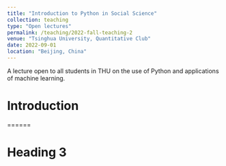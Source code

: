 ```yaml
---
title: "Introduction to Python in Social Science"
collection: teaching
type: "Open lectures"
permalink: /teaching/2022-fall-teaching-2
venue: "Tsinghua University, Quantitative Club"
date: 2022-09-01
location: "Beijing, China"
---
```


A lecture open to all students in THU on the use of Python and applications of machine learning.

Introduction
======


======

Heading 3
======
